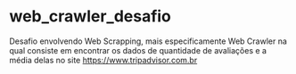 # web_crawler_desafio
Desafio envolvendo Web Scrapping, mais especificamente Web Crawler na qual consiste em encontrar os dados de quantidade de avaliações e a média delas no site https://www.tripadvisor.com.br 
